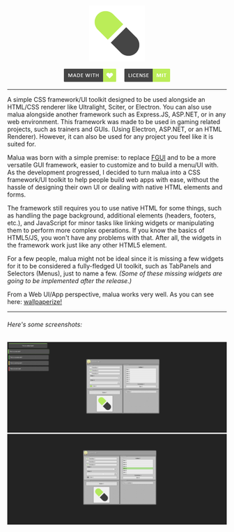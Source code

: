 <p align="center">
  <img width="128" height="128" src="repo/logo.png" alt="logo">
</p>

<p align="center">
    <a href="https://github.com/otvv/malua"><img width="120" height="30" src="repo/made-with-love.png" alt="css"></a>
    <a href="https://github.com/otvv/malua/blob/master/LICENSE"><img width="120" height="30" src="repo/license.png" alt="mit"></a>
</p>

<hr>

A simple CSS framework/UI toolkit designed to be used alongside an HTML/CSS renderer like Ultralight, Sciter, or Electron. You can also use malua alongside another framework such as Express.JS, ASP.NET, or in any web environment.
This framework was made to be used in gaming related projects, such as trainers and GUIs. (Using Electron, ASP.NET, or an HTML Renderer). However, it can also be used for any project you feel like it is suited for.

Malua was born with a simple premise: to replace <a href="https://github.com/otvv/fgui">FGUI</a> and to be a more versatile GUI framework, easier to customize and to build a menu/UI with. As the development progressed, I decided to turn malua into a CSS framework/UI toolkit to help people build web apps with ease, without the hassle of designing their own UI or dealing with native HTML elements and forms.

The framework still requires you to use native HTML for some things, such as handling the page background, additional elements (headers, footers, etc.), and JavaScript for minor tasks like linking widgets or manipulating them to perform more complex operations. If you know the basics of HTML5/JS, you won't have any problems with that. After all, the widgets in the framework work just like any other HTML5 element.

For a few people, malua might not be ideal since it is missing a few widgets for it to be considered a fully-fledged UI toolkit, such as TabPanels and Selectors (Menus), just to name a few. 
_(Some of these missing widgets are going to be implemented after the release.)_

From a Web UI/App perspective, malua works very well. As you can see here: <a href="https://wallpaperize.vercel.app">wallpaperize!</a>

***

<h6>Here's some screenshots:</h6>

![First image](https://raw.githubusercontent.com/otvv/malua/main/repo/example1.png)
![Second image](https://raw.githubusercontent.com/otvv/malua/main/repo/example2.png)
